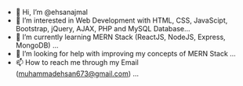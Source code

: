 - 👋 Hi, I’m @ehsanajmal
- 👀 I’m interested in Web Development with HTML, CSS, JavaScipt, Bootstrap, jQuery, AJAX, PHP and MySQL Database...
- 🌱 I’m currently learning MERN Stack (ReactJS, NodeJS, Express, MongoDB) ...
- 💞️ I’m looking for help with improving my concepts of MERN Stack ...
- 📫 How to reach me through my Email (muhammadehsan673@gmail.com) ... 
